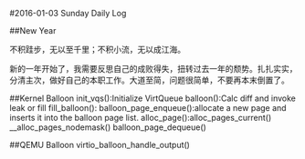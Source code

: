 #2016-01-03 Sunday Daily Log

##New Year

不积跬步，无以至千里；不积小流，无以成江海。

新的一年开始了，我需要反思自己的成败得失，扭转过去一年的颓势。扎扎实实，分清主次，做好自己的本职工作。大道至简，问题很简单，不要再本末倒置了。

##Kernel Balloon
	init_vqs():Initialize VirtQueue
	balloon():Calc diff and invoke leak or fill
	fill_balloon():
		balloon_page_enqueue():allocate a new page and inserts it into the balloon page list.
			alloc_page():alloc_pages_current()
			__alloc_pages_nodemask()
		balloon_page_dequeue()

##QEMU Balloon
	virtio_balloon_handle_output()
	

